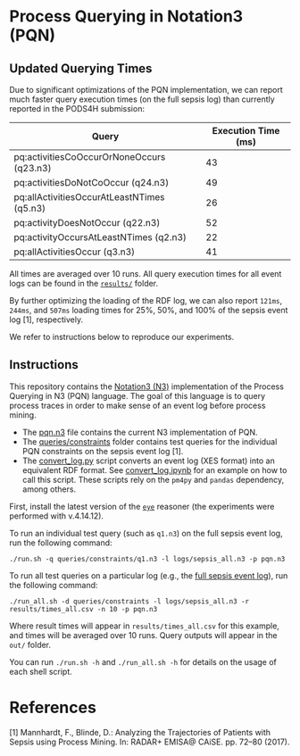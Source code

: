 # Process Querying in Notation3 (PQN)

## Updated Querying Times

Due to significant optimizations of the PQN implementation, we can report much faster query execution times (on the full sepsis log) than currently reported in the PODS4H submission:

| Query                                       | Execution Time (ms) |
|---------------------------------------------|---------------------|
| pq:activitiesCoOccurOrNoneOccurs (q23.n3)   | 43                  |
| pq:activitiesDoNotCoOccur (q24.n3)          | 49                  |
| pq:allActivitiesOccurAtLeastNTimes (q5.n3)  | 26                  |
| pq:activityDoesNotOccur (q22.n3)            | 52                  |
| pq:activityOccursAtLeastNTimes (q2.n3)      | 22                  |
| pq:allActivitiesOccur (q3.n3)               | 41                  |

All times are averaged over 10 runs. All query execution times for all event logs can be found in the [`results/`](results/) folder.

By further optimizing the loading of the RDF log, we can also report `121ms`, `244ms`, and `507ms` loading times for 25%, 50%, and 100% of the sepsis event log [1], respectively.

We refer to instructions below to reproduce our experiments.

## Instructions

This repository contains the [Notation3 (N3)](http://notation3.org) implementation of the Process Querying in N3 (PQN) language.
The goal of this language is to query process traces in order to make sense of an event log before process mining.

- The [pqn.n3](pqn.n3) file contains the current N3 implementation of PQN.
- The [queries/constraints](queries/constraints) folder contains test queries for the individual PQN constraints on the sepsis event log [1].
- The [convert_log.py](convert/convert_log.py) script converts an event log (XES format) into an equivalent RDF format. See [convert_log.ipynb](convert/convert_log.ipynb) for an example on how to call this script. These scripts rely on the `pm4py` and `pandas` dependency, among others.

First, install the latest version of the [`eye`](https://github.com/eyereasoner/eye/tags) reasoner (the experiments were performed with v.4.14.12).

To run an individual test query (such as `q1.n3`) on the full sepsis event log, run the following command:
```
./run.sh -q queries/constraints/q1.n3 -l logs/sepsis_all.n3 -p pqn.n3
```

To run all test queries on a particular log (e.g., the [full sepsis event log](logs/)), run the following command:
```
./run_all.sh -d queries/constraints -l logs/sepsis_all.n3 -r results/times_all.csv -n 10 -p pqn.n3
```
Where result times will appear in `results/times_all.csv` for this example, and times will be averaged over 10 runs. Query outputs will appear in the `out/` folder.

You can run `./run.sh -h` and `./run_all.sh -h` for details on the usage of each shell script.

# References
[1] Mannhardt, F., Blinde, D.: Analyzing the Trajectories of Patients with Sepsis using Process Mining. In: RADAR+ EMISA@ CAiSE. pp. 72–80 (2017).
